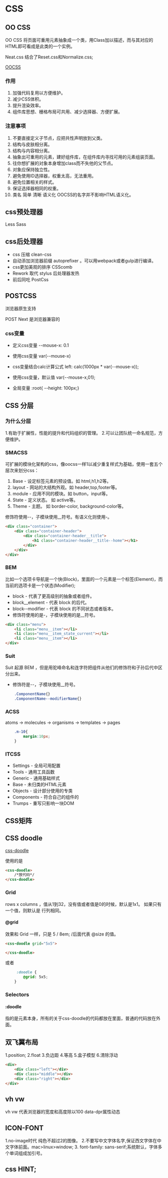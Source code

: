 # CSS

## OO CSS

OO CSS 将页面可重用元素抽象成一个类，用Class加以描述，而与其对应的HTML即可看成是此类的一个实例。

Neat.css 结合了Reset.css和Normalize.css;

[OOCSS](oocss.org)

### 作用

1. 加强代码复用以方便维护。
2. 减少CSS体积。
3. 提升渲染效率。
4. 组件库思想、栅格布局可共用、减少选择器、方便扩展。

### 注意事项

1. 不要直接定义子节点，应把共性声明放到父类。
2. 结构与皮肤相分离。
3. 结构与内容相分离。
4. 抽象出可重用的元素，建好组件库，在组件库内寻找可用的元素组装页面。
5. 往你想扩展的对象本身增加class而不失他的父节点。
6. 对象应保持独立性。
7. 避免使用ID选择器，权重太高，无法重用。
8. 避免位置相关的样式。
9. 保证选择器相同的权重。
10. 类名 简单 清晰 语义化 OOCSS的名字并不影响HTML语义化。

## css预处理器

Less Sass

## css后处理器

- css 压缩 clean-css
- 自动添加浏览器前缀 autoprefixer 。可以用webpack或者gulp进行编译。
- css更加美观的排序 CSScomb
- Rework 取代 stylus 后处理器发热
- 前后同吃 PostCss

## POSTCSS

浏览器原生支持

POST Next 是浏览器兼容的

### css变量

- 定义css变量  --mouse-x: 0.1

- 使用css变量  var(--mouse-x)

- css变量结合calc计算公式  left: calc(1000px * var(--mouse-x));

- 使用css变量，默认值  var(--mouse-x,01);

- 全局变量 :root{ --height: 100px;}

## CSS 分层

### 为什么分层

1.有助于扩展性，性能的提升和代码组织的管理。
2.可以让团队统一命名规范，方便维护。

### SMACSS

可扩展的模块化架构的css，像oocss一样1️以减少重复样式为基础，使用一套五个层次来划分css：

1. Base - 设定标签元素的预设值。如 html,h1,h2等。
2. layout - 网站的大结构外观。如 header,top,footer等。
3. module - 应用不同的模块。如 button，input等。
4. State - 定义状态。 如 active等。
5. Theme - 主题。 如 border-color, background-color等。

修饰符使用--，子模块使用__符号。有语义化则使用-。

~~~html
<div class="container">
    <div class="container-header">
        <div class="container-header__title">
            <h1 class="container-header__title--home"></h1>
        </div>
    </div>
</div>
~~~

### BEM

比如一个选项卡导航是一个快(Block)，里面的一个元素是一个标签(Element)，而当前的选项卡是一个状态(Modifier);

- block - 代表了更高级别的抽象或者组件。
- block__element - 代表 block 的后代。
- block--modifier - 代表 block 的不同状态或者版本。
- 修饰符使用的是-，子模块使用的是__符号。

~~~ html
<div class="menu">
    <li class="menu__item"></li>
    <li class="menu__item_state_current"></li>
    <li class="menu__item"></li>
</div>
~~~

### Suit

Suit 起源 BEM ，但是用驼峰命名和连字符把组件从他们的修饰符和子孙后代中区分出来。

- 修饰符是--，子模块使用__符号。

~~~ css
    .ComponentName{}
    .ComponentName--modifierName{}
~~~

### ACSS

atoms -> molecules -> organisms -> templates -> pages

~~~ css
    .m-10{
        margin:10px;
    }
~~~

### ITCSS

- Settings - 全局可用配置
- Tools - 通用工具函数
- Generic - 通用基础样式
- Base - 未归类的HTML元素
- Objects - 设计部分使用的专类
- Components - 符合自己的组件的
- Trumps - 重写只影响一块DOM

## CSS矩阵

## CSS doodle

[css-doodle](https://css-doodle.com)

使用的是

~~~ html
<css-doodle>
    /*放代码*/
</css-doodle>
~~~

### Grid

rows x columns ，值从1到32，没有值或者值是0的时候，默认是1x1。
如果只有一个值，则默认是 行列相同。

#### @grid

效果和 Grid 一样，只是 5 / 8em; /后面代表 @size 的值。

~~~ html
<css-doodle grid="5x5">

</css-doodle>
~~~

或者

~~~ css
     :doodle {
        @grid: 5x5;
    }
~~~

### Selectors

#### :doodle

指的是元素本身，所有的关于css-doodle的代码都放在里面，普通的代码放在外面。

## 双飞翼布局

1.position;
2.float
3.负边距
4.等高
5.盒子模型
6.清除浮动

``` html
<div>
    <div class="left"></div>
    <div class="middle"></div>
    <div class="right"></div>
</div>
```

## vh vw

vh vw 代表浏览器的宽度和高度除以100 
data-dpr属性动态

## ICON-FONT 

1.no-image时代 纯色不超过2的图像。
2.不要写中文字体名字,保证西文字体在中文字体前面。mac>linux>window;
3. font-family: sans-serif;系统默认，字体多个单词组成加引号。

## css HINT;
